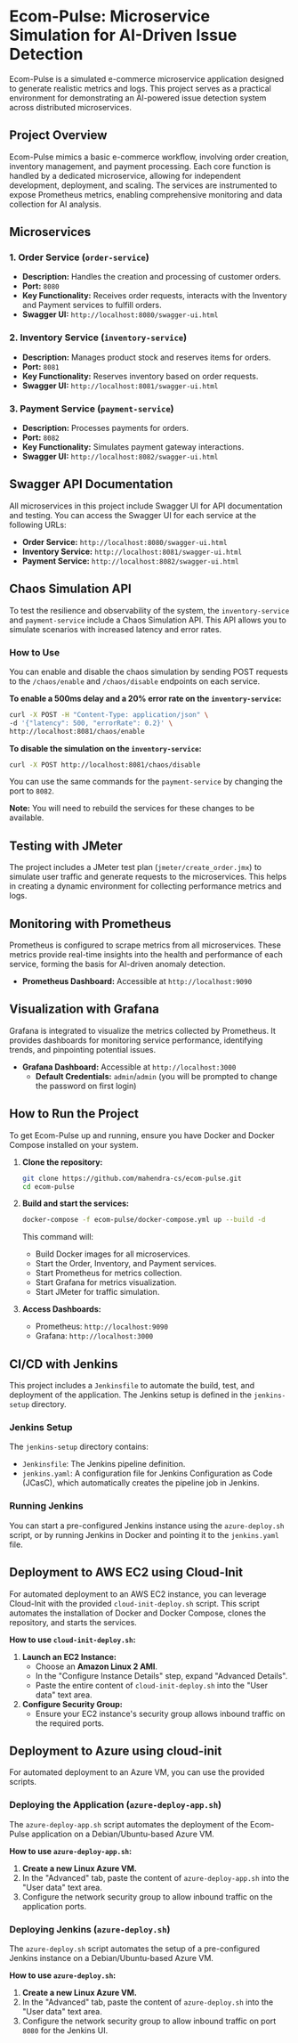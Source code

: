 # Ecom-Pulse: Microservice Simulation for AI-Driven Issue Detection

Ecom-Pulse is a simulated e-commerce microservice application designed to generate realistic metrics and logs. This project serves as a practical environment for demonstrating an AI-powered issue detection system across distributed microservices.

## Project Overview

Ecom-Pulse mimics a basic e-commerce workflow, involving order creation, inventory management, and payment processing. Each core function is handled by a dedicated microservice, allowing for independent development, deployment, and scaling. The services are instrumented to expose Prometheus metrics, enabling comprehensive monitoring and data collection for AI analysis.

## Microservices

### 1. Order Service (`order-service`)
-   **Description:** Handles the creation and processing of customer orders.
-   **Port:** `8080`
-   **Key Functionality:** Receives order requests, interacts with the Inventory and Payment services to fulfill orders.
-   **Swagger UI:** `http://localhost:8080/swagger-ui.html`

### 2. Inventory Service (`inventory-service`)
-   **Description:** Manages product stock and reserves items for orders.
-   **Port:** `8081`
-   **Key Functionality:** Reserves inventory based on order requests.
-   **Swagger UI:** `http://localhost:8081/swagger-ui.html`

### 3. Payment Service (`payment-service`)
-   **Description:** Processes payments for orders.
-   **Port:** `8082`
-   **Key Functionality:** Simulates payment gateway interactions.
-   **Swagger UI:** `http://localhost:8082/swagger-ui.html`

## Swagger API Documentation

All microservices in this project include Swagger UI for API documentation and testing. You can access the Swagger UI for each service at the following URLs:

-   **Order Service:** `http://localhost:8080/swagger-ui.html`
-   **Inventory Service:** `http://localhost:8081/swagger-ui.html`
-   **Payment Service:** `http://localhost:8082/swagger-ui.html`

## Chaos Simulation API

To test the resilience and observability of the system, the `inventory-service` and `payment-service` include a Chaos Simulation API. This API allows you to simulate scenarios with increased latency and error rates.

### How to Use

You can enable and disable the chaos simulation by sending POST requests to the `/chaos/enable` and `/chaos/disable` endpoints on each service.

**To enable a 500ms delay and a 20% error rate on the `inventory-service`:**
```bash
curl -X POST -H "Content-Type: application/json" \
-d '{"latency": 500, "errorRate": 0.2}' \
http://localhost:8081/chaos/enable
```

**To disable the simulation on the `inventory-service`:**
```bash
curl -X POST http://localhost:8081/chaos/disable
```

You can use the same commands for the `payment-service` by changing the port to `8082`.

**Note:** You will need to rebuild the services for these changes to be available.

## Testing with JMeter

The project includes a JMeter test plan (`jmeter/create_order.jmx`) to simulate user traffic and generate requests to the microservices. This helps in creating a dynamic environment for collecting performance metrics and logs.

## Monitoring with Prometheus

Prometheus is configured to scrape metrics from all microservices. These metrics provide real-time insights into the health and performance of each service, forming the basis for AI-driven anomaly detection.

-   **Prometheus Dashboard:** Accessible at `http://localhost:9090`

## Visualization with Grafana

Grafana is integrated to visualize the metrics collected by Prometheus. It provides dashboards for monitoring service performance, identifying trends, and pinpointing potential issues.

-   **Grafana Dashboard:** Accessible at `http://localhost:3000`
    -   **Default Credentials:** `admin`/`admin` (you will be prompted to change the password on first login)

## How to Run the Project

To get Ecom-Pulse up and running, ensure you have Docker and Docker Compose installed on your system.

1.  **Clone the repository:**
    ```bash
    git clone https://github.com/mahendra-cs/ecom-pulse.git
    cd ecom-pulse
    ```
2.  **Build and start the services:**
    ```bash
    docker-compose -f ecom-pulse/docker-compose.yml up --build -d
    ```
    This command will:
    -   Build Docker images for all microservices.
    -   Start the Order, Inventory, and Payment services.
    -   Start Prometheus for metrics collection.
    -   Start Grafana for metrics visualization.
    -   Start JMeter for traffic simulation.

3.  **Access Dashboards:**
    -   Prometheus: `http://localhost:9090`
    -   Grafana: `http://localhost:3000`

## CI/CD with Jenkins

This project includes a `Jenkinsfile` to automate the build, test, and deployment of the application. The Jenkins setup is defined in the `jenkins-setup` directory.

### Jenkins Setup

The `jenkins-setup` directory contains:
-   `Jenkinsfile`: The Jenkins pipeline definition.
-   `jenkins.yaml`: A configuration file for Jenkins Configuration as Code (JCasC), which automatically creates the pipeline job in Jenkins.

### Running Jenkins

You can start a pre-configured Jenkins instance using the `azure-deploy.sh` script, or by running Jenkins in Docker and pointing it to the `jenkins.yaml` file.

## Deployment to AWS EC2 using Cloud-Init

For automated deployment to an AWS EC2 instance, you can leverage Cloud-Init with the provided `cloud-init-deploy.sh` script. This script automates the installation of Docker and Docker Compose, clones the repository, and starts the services.

**How to use `cloud-init-deploy.sh`:**

1.  **Launch an EC2 Instance:**
    *   Choose an **Amazon Linux 2 AMI**.
    *   In the "Configure Instance Details" step, expand "Advanced Details".
    *   Paste the entire content of `cloud-init-deploy.sh` into the "User data" text area.
2.  **Configure Security Group:**
    *   Ensure your EC2 instance's security group allows inbound traffic on the required ports.

## Deployment to Azure using cloud-init

For automated deployment to an Azure VM, you can use the provided scripts.

### Deploying the Application (`azure-deploy-app.sh`)

The `azure-deploy-app.sh` script automates the deployment of the Ecom-Pulse application on a Debian/Ubuntu-based Azure VM.

**How to use `azure-deploy-app.sh`:**

1.  **Create a new Linux Azure VM.**
2.  In the "Advanced" tab, paste the content of `azure-deploy-app.sh` into the "User data" text area.
3.  Configure the network security group to allow inbound traffic on the application ports.

### Deploying Jenkins (`azure-deploy.sh`)

The `azure-deploy.sh` script automates the setup of a pre-configured Jenkins instance on a Debian/Ubuntu-based Azure VM.

**How to use `azure-deploy.sh`:**

1.  **Create a new Linux Azure VM.**
2.  In the "Advanced" tab, paste the content of `azure-deploy.sh` into the "User data" text area.
3.  Configure the network security group to allow inbound traffic on port `8080` for the Jenkins UI.